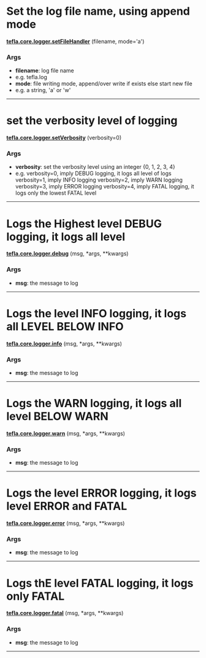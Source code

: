 # Set the log file name, using append mode

<span class="extra_h1"><span style="color:black;"><a href=https://github.com/n3011/tefla/blob/master/tefla/core/logger.py#L28 target="_blank"><b>tefla.core.logger.setFileHandler</b></a></span>  (filename,  mode='a')</span>

<h3>Args</h3>


 - **filename**: log file name
 - e.g. tefla.log
 - **mode**: file writing mode, append/over write if exists else start new file
 - e.g. a string, 'a' or 'w'

 ---------- 

# set the verbosity level of logging

<span class="extra_h1"><span style="color:black;"><a href=https://github.com/n3011/tefla/blob/master/tefla/core/logger.py#L80 target="_blank"><b>tefla.core.logger.setVerbosity</b></a></span>  (verbosity=0)</span>

<h3>Args</h3>


 - **verbosity**: set the verbosity level using an integer {0, 1, 2, 3, 4} 
 - e.g. verbosity=0, imply DEBUG logging, it logs all level of logs
 verbosity=1, imply INFO logging
 verbosity=2, imply WARN logging
 verbosity=3, imply ERROR logging
 verbosity=4, imply FATAL logging, it logs only the lowest FATAL level

 ---------- 

# Logs the Highest level DEBUG logging, it logs all level

<span class="extra_h1"><span style="color:black;"><a href=https://github.com/n3011/tefla/blob/master/tefla/core/logger.py#L113 target="_blank"><b>tefla.core.logger.debug</b></a></span>  (msg,  *args,  **kwargs)</span>

<h3>Args</h3>

 
 - **msg**: the message to log

 ---------- 

# Logs the level INFO logging, it logs all LEVEL BELOW INFO

<span class="extra_h1"><span style="color:black;"><a href=https://github.com/n3011/tefla/blob/master/tefla/core/logger.py#L123 target="_blank"><b>tefla.core.logger.info</b></a></span>  (msg,  *args,  **kwargs)</span>

<h3>Args</h3>

 
 - **msg**: the message to log

 ---------- 

# Logs the WARN logging, it logs all level BELOW WARN

<span class="extra_h1"><span style="color:black;"><a href=https://github.com/n3011/tefla/blob/master/tefla/core/logger.py#L133 target="_blank"><b>tefla.core.logger.warn</b></a></span>  (msg,  *args,  **kwargs)</span>

<h3>Args</h3>

 
 - **msg**: the message to log

 ---------- 

# Logs the level ERROR logging, it logs level ERROR  and FATAL

<span class="extra_h1"><span style="color:black;"><a href=https://github.com/n3011/tefla/blob/master/tefla/core/logger.py#L143 target="_blank"><b>tefla.core.logger.error</b></a></span>  (msg,  *args,  **kwargs)</span>

<h3>Args</h3>

 
 - **msg**: the message to log

 ---------- 

# Logs thE level FATAL logging, it logs only FATAL

<span class="extra_h1"><span style="color:black;"><a href=https://github.com/n3011/tefla/blob/master/tefla/core/logger.py#L153 target="_blank"><b>tefla.core.logger.fatal</b></a></span>  (msg,  *args,  **kwargs)</span>

<h3>Args</h3>

 
 - **msg**: the message to log

 ---------- 

